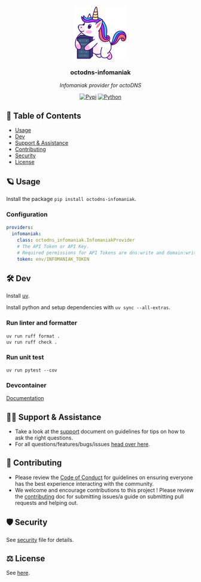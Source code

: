 <!-- template:begin:header -->
<!-- do not edit anything in this "template" block, its auto-generated by Pulumi -->
<div align="center">
<img src="https://raw.githubusercontent.com/m0nsterrr/octodns-infomaniak/main/docs/assets/logo.svg" align="center" width="144px" height="144px"/>

### octodns-infomaniak

_Infomaniak provider for octoDNS_

</div>

<div align="center">

[![Pypi](https://img.shields.io/pypi/v/octodns-infomaniak?label=&logo=pypi&style=for-the-badge&logoColor=yellow&color=3776AB)](https://pypi.python.org/pypi/octodns-infomaniak)
[![Python](https://img.shields.io/pypi/pyversions/octodns-infomaniak?label=&logo=python&style=for-the-badge&logoColor=yellow&color=3776AB)](https://pypi.python.org/pypi/octodns-infomaniak)

</div>
<!-- template:end:header -->

<!-- template:begin:table_of_content -->
<!-- do not edit anything in this "template" block, its auto-generated by Pulumi -->
## 🔗 Table of Contents
  - [Usage](#-usage)
  - [Dev](#%EF%B8%8F-dev)
  - [Support &amp; Assistance](#%EF%B8%8F-support--assistance)
  - [Contributing](#-contributing)
  - [Security](#%EF%B8%8F-security)
  - [License](#%EF%B8%8F-license)
<!-- template:end:table_of_content -->

<!-- template:begin:documentation -->
<!-- do not edit anything in this "template" block, its auto-generated by Pulumi -->

<!-- template:end:documentation -->

<!-- template:begin:usage -->
<!-- do not edit anything in this "template" block, its auto-generated by Pulumi -->
## 🪐 Usage
Install the package `pip install octodns-infomaniak`.
<!-- template:end:usage -->

### Configuration
```yaml
providers:
  infomaniak:
    class: octodns_infomaniak.InfomaniakProvider
    # The API Token or API Key.
    # Required permissions for API Tokens are dns:write and domain:write (for DNSSEC).
    token: env/INFOMANIAK_TOKEN
```
<!-- template:begin:dev -->
<!-- do not edit anything in this "template" block, its auto-generated by Pulumi -->
## 🛠️ Dev
Install [uv](https://docs.astral.sh/uv/getting-started/installation/).

Install python and setup dependencies with `uv sync --all-extras`.
### Run linter and formatter
```
uv run ruff format . 
uv run ruff check .
```
### Run unit test
```
uv run pytest --cov
```
### Devcontainer
[Documentation](https://code.visualstudio.com/docs/devcontainers/containers)
<!-- template:end:dev -->

<!-- template:begin:support -->
<!-- do not edit anything in this "template" block, its auto-generated by Pulumi -->
## 🙋‍♂️ Support & Assistance

* Take a look at the [support](.github/SUPPORT.md) document on
     guidelines for tips on how to ask the right questions.
* For all questions/features/bugs/issues [head over here](/../../issues/new/choose).
<!-- template:end:support -->

<!-- template:begin:contributing -->
<!-- do not edit anything in this "template" block, its auto-generated by Pulumi -->
## 🤝 Contributing

* Please review the [Code of Conduct](.github/CODE_OF_CONDUCT.md) for guidelines
    on ensuring everyone has the best experience interacting with the community.
* We welcome and encourage contributions to this project !
    Please review the [contributing](.github/CONTRIBUTING.md) doc for submitting
    issues/a guide on submitting pull requests and helping out.
<!-- template:end:contributing -->

<!-- template:begin:security -->
<!-- do not edit anything in this "template" block, its auto-generated by Pulumi -->
## 🛡️ Security

See [security](.github/SECURITY.md) file for details.
<!-- template:end:security -->

<!-- template:begin:license -->
<!-- do not edit anything in this "template" block, its auto-generated by Pulumi -->
## ⚖️ License

See [here](LICENSE).
<!-- template:end:license -->